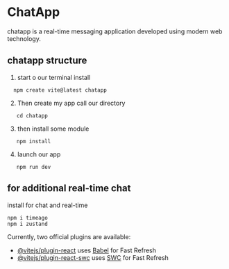 
# ChatApp

chatapp is a real-time messaging application developed using modern web technology.

## chatapp structure
1. start o our terminal install
 ```
   npm create vite@latest chatapp
```
   
2. Then create my app call our directory
```
   cd chatapp
```
   
3. then install some module
```
   npm install
```
4. launch our app
```
   npm run dev
```
## for additional real-time chat

install for chat and real-time
```
npm i timeago
npm i zustand
```

Currently, two official plugins are available:

- [@vitejs/plugin-react](https://github.com/vitejs/vite-plugin-react/blob/main/packages/plugin-react/README.md) uses [Babel](https://babeljs.io/) for Fast Refresh
- [@vitejs/plugin-react-swc](https://github.com/vitejs/vite-plugin-react-swc) uses [SWC](https://swc.rs/) for Fast Refresh
